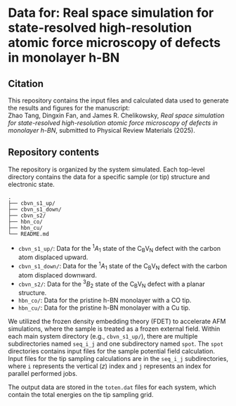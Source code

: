 # Data for: Real space simulation for state-resolved high-resolution atomic force microscopy of defects in monolayer h-BN

## Citation
This repository contains the input files and calculated data used to generate the results and figures for the manuscript:  
Zhao Tang, Dingxin Fan, and James R. Chelikowsky, *Real space simulation for state-resolved high-resolution atomic force microscopy of defects in monolayer h-BN*, submitted to Physical Review Materials (2025).  

## Repository contents
The repository is organized by the system simulated. Each top-level directory contains the data for a specific sample (or tip) structure and electronic state.  

```
.
├── cbvn_s1_up/
├── cbvn_s1_down/
├── cbvn_s2/
├── hbn_co/
├── hbn_cu/
└── README.md
```

* `cbvn_s1_up/`: Data for the <sup>1</sup>*A*<sub>1</sub> state of the C<sub>B</sub>V<sub>N</sub> defect with the carbon atom displaced upward.
* `cbvn_s1_down/`: Data for the <sup>1</sup>*A*<sub>1</sub> state of the C<sub>B</sub>V<sub>N</sub> defect with the carbon atom displaced downward.
* `cbvn_s2/`: Data for the <sup>3</sup>*B*<sub>2</sub> state of the C<sub>B</sub>V<sub>N</sub> defect with a planar structure.
* `hbn_co/`: Data for the pristine h-BN monolayer with a CO tip.
* `hbn_cu/`: Data for the pristine h-BN monolayer with a Cu tip.

We utilized the frozen density embedding theory (FDET) to accelerate AFM simulations, where the sample is treated as a frozen external field.
Within each main system directory (e.g., `cbvn_s1_up/`), there are multiple subdirectories named `seq_i_j` and one subdirectory named `spot`. The `spot` directories contains input files for the sample potential field calculation. Input files for the tip sampling calculations are in the `seq_i_j` subdirectories, where `i` represents the vertical (*z*) index and `j` represents an index for parallel performed jobs.

The output data are stored in the `toten.dat` files for each system, which contain the total energies on the tip sampling grid.
